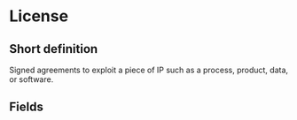 # License
## Short definition
Signed agreements to exploit a piece of IP such as a process, product, data, or software.
## Fields
